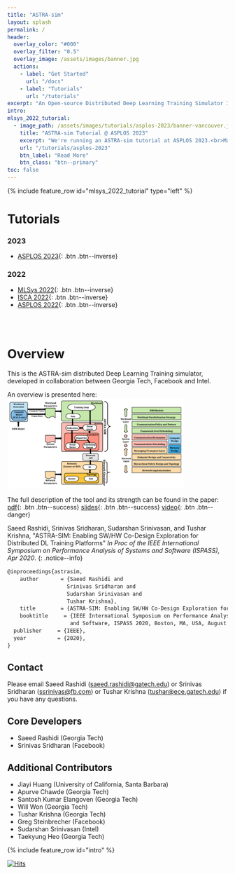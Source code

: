 ```yaml
---
title: "ASTRA-sim"
layout: splash
permalink: /
header:
  overlay_color: "#000"
  overlay_filter: "0.5"
  overlay_image: /assets/images/banner.jpg
  actions:
    - label: "Get Started"
      url: "/docs"
    - label: "Tutorials"
      url: "/tutorials"
excerpt: "An Open-source Distributed Deep Learning Training Simulator Infrastructure"
intro:
mlsys_2022_tutorial:
  - image_path: /assets/images/tutorials/asplos-2023/banner-vancouver.jpg
    title: "ASTRA-sim Tutorial @ ASPLOS 2023"
    excerpt: "We're running an ASTRA-sim tutorial at ASPLOS 2023.<br>Mar 26, 2023<br>Vancouver, Canada."
    url: "/tutorials/asplos-2023"
    btn_label: "Read More"
    btn_class: "btn--primary"
toc: false
---
```

{% include feature_row id="mlsys_2022_tutorial" type="left" %}



# Tutorials
### 2023
- [ASPLOS 2023](/tutorials/asplos-2023){: .btn .btn--inverse}

### 2022
- [MLSys 2022](/tutorials/mlsys-2022){: .btn .btn--inverse}
- [ISCA 2022](/tutorials/isca-2022){: .btn .btn--inverse}
- [ASPLOS 2022](/tutorials/asplos-2022){: .btn .btn--inverse}

<br><br>

# Overview
This is the ASTRA-sim distributed Deep Learning Training simulator, developed in collaboration between Georgia Tech, Facebook and Intel.

An overview is presented here:<br>
<img src="/assets/images/astrasim_overview_codesign.png" alt="" width="80%"/>

The full description of the tool and its strength can be found in the paper: [pdf](https://sites.gatech.edu/ece-synergy/files/2020/08/astrasim_ispass2020.pdf){: .btn .btn--success}
[slides](https://cpb-us-w2.wpmucdn.com/sites.gatech.edu/dist/c/332/files/2020/08/ISPASS2020-ASTRA-SIM_talk.pdf){: .btn .btn--success}
[video](https://www.youtube.com/watch?v=S-HE9yBv8_I&list=PLHJB2bhmgB7crXM7wBKIDi7OEa0UTZtrR&index=10){: .btn .btn--danger}

Saeed Rashidi, Srinivas Sridharan, Sudarshan Srinivasan, and Tushar Krishna,
"ASTRA-SIM: Enabling SW/HW Co-Design Exploration for Distributed DL Training Platforms"
*In Proc of the IEEE International Symposium on Performance Analysis of Systems and Software (ISPASS), Apr 2020*.
{: .notice--info}

```latex
@inproceedings{astrasim,
    author       = {Saeed Rashidi and
                   Srinivas Sridharan and
                   Sudarshan Srinivasan and
                   Tushar Krishna},
    title        = {ASTRA-SIM: Enabling SW/HW Co-Design Exploration for Distributed DL Training Platforms},
    booktitle     = {IEEE International Symposium on Performance Analysis of Systems
                    and Software, ISPASS 2020, Boston, MA, USA, August 22-26, 2020},
  publisher     = {IEEE},
  year          = {2020},
}
```

## Contact
Please email Saeed Rashidi (saeed.rashidi@gatech.edu) or Srinivas Sridharan (ssrinivas@fb.com) or Tushar Krishna (tushar@ece.gatech.edu) if you have any questions.

## Core Developers
* Saeed Rashidi (Georgia Tech)
* Srinivas Sridharan (Facebook)

## Additional Contributors
* Jiayi Huang (University of California, Santa Barbara)
* Apurve Chawde (Georgia Tech)
* Santosh Kumar Elangoven (Georgia Tech)
* Will Won (Georgia Tech)
* Tushar Krishna (Georgia Tech)
* Greg Steinbrecher (Facebook)
* Sudarshan Srinivasan (Intel)
* Taekyung Heo (Georgia Tech)

{% include feature_row id="intro" %}

[![Hits](https://hits.seeyoufarm.com/api/count/incr/badge.svg?url=https%3A%2F%2Fgithub.com%2Fastra-sim%2Fastra-sim.github.io&count_bg=%2379C83D&title_bg=%23555555&icon=&icon_color=%23E7E7E7&title=Visitor&edge_flat=false)](https://hits.seeyoufarm.com)
